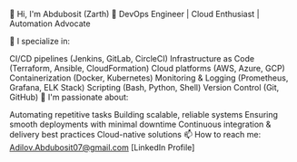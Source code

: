 👋 Hi, I'm Abdubosit (Zarth)
🚀 DevOps Engineer | Cloud Enthusiast | Automation Advocate

🔧 I specialize in:

CI/CD pipelines (Jenkins, GitLab, CircleCI)
Infrastructure as Code (Terraform, Ansible, CloudFormation)
Cloud platforms (AWS, Azure, GCP)
Containerization (Docker, Kubernetes)
Monitoring & Logging (Prometheus, Grafana, ELK Stack)
Scripting (Bash, Python, Shell)
Version Control (Git, GitHub)
🌱 I'm passionate about:

Automating repetitive tasks
Building scalable, reliable systems
Ensuring smooth deployments with minimal downtime
Continuous integration & delivery best practices
Cloud-native solutions
📫 How to reach me:
Adilov.Abdubosit07@gmail.com
[LinkedIn Profile]

